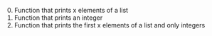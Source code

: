 0. Function that prints x elements of a list
1. Function that prints an integer
2. Function that prints the first x elements of a list and only integers

